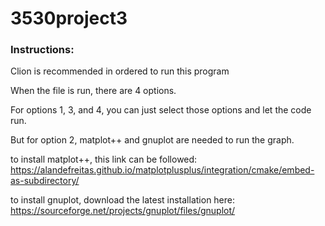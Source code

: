 # 3530project3

### Instructions:

Clion is recommended in ordered to run this program

When the file is run, there are 4 options.

For options 1, 3, and 4, you can just select those options
and let the code run.

But for option 2, matplot++ and gnuplot are needed
to run the graph.

to install matplot++, this link can be followed: 
https://alandefreitas.github.io/matplotplusplus/integration/cmake/embed-as-subdirectory/

to install gnuplot, download the latest installation here: 
https://sourceforge.net/projects/gnuplot/files/gnuplot/
